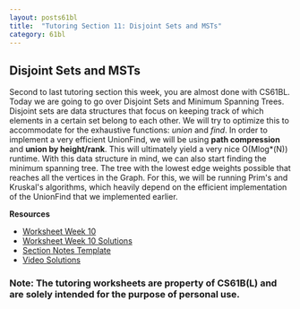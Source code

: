 ```yaml
---
layout: posts61bl
title:  "Tutoring Section 11: Disjoint Sets and MSTs"
category: 61bl
---
```


## Disjoint Sets and MSTs

Second to last tutoring section this week, you are almost done with CS61BL.
Today we are going to go over Disjoint Sets and Minimum Spanning Trees.
Disjoint sets are data structures that focus on keeping track of
which elements in a certain set belong to each other. We will try to optimize
this to accommodate for the exhaustive functions: *union* and *find*.
In order to implement a very efficient UnionFind, we will be using **path compression**
and **union by height/rank**. This will ultimately yield a very nice O(Mlog*(N)) runtime.
With this data structure in mind, we can also start finding the minimum spanning tree.
The tree with the lowest edge weights possible that reaches all the vertices in the Graph.
For this, we will be running Prim's and Kruskal's algorithms, which heavily depend on the efficient implementation of the UnionFind that we implemented earlier.




**Resources**
- [Worksheet Week 10](/assets/docs/Worksheet11.pdf)
- [Worksheet Week 10 Solutions](/assets/docs/Worksheet11Solutions.pdf)
- [Section Notes Template](/assets/docs/MiniLec11.pdf)
- [Video Solutions](https://www.youtube.com/playlist?list=PLDMWsWbBOBRKWglUX25EA_JkT1nH6iaMB)

### Note: The tutoring worksheets are property of CS61B(L) and are solely intended for the purpose of personal use.
